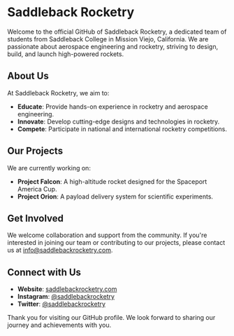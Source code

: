 # Saddleback Rocketry

Welcome to the official GitHub of Saddleback Rocketry, a dedicated team of students from Saddleback College in Mission Viejo, California. We are passionate about aerospace engineering and rocketry, striving to design, build, and launch high-powered rockets.

## About Us

At Saddleback Rocketry, we aim to:

- **Educate**: Provide hands-on experience in rocketry and aerospace engineering.
- **Innovate**: Develop cutting-edge designs and technologies in rocketry.
- **Compete**: Participate in national and international rocketry competitions.

## Our Projects

We are currently working on:

- **Project Falcon**: A high-altitude rocket designed for the Spaceport America Cup.
- **Project Orion**: A payload delivery system for scientific experiments.

## Get Involved

We welcome collaboration and support from the community. If you're interested in joining our team or contributing to our projects, please contact us at [info@saddlebackrocketry.com](mailto:info@saddlebackrocketry.com).

## Connect with Us

- **Website**: [saddlebackrocketry.com](https://saddlebackrocketry.com)
- **Instagram**: [@saddlebackrocketry](https://instagram.com/saddlebackrocketry)
- **Twitter**: [@saddlebackrocketry](https://twitter.com/saddlebackrocketry)

Thank you for visiting our GitHub profile. We look forward to sharing our journey and achievements with you.
